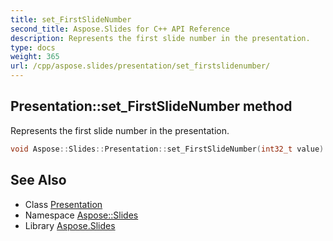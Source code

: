 ```yaml
---
title: set_FirstSlideNumber
second_title: Aspose.Slides for C++ API Reference
description: Represents the first slide number in the presentation.
type: docs
weight: 365
url: /cpp/aspose.slides/presentation/set_firstslidenumber/
---
```

## Presentation::set_FirstSlideNumber method


Represents the first slide number in the presentation.

```cpp
void Aspose::Slides::Presentation::set_FirstSlideNumber(int32_t value) override
```

## See Also

* Class [Presentation](../)
* Namespace [Aspose::Slides](../../)
* Library [Aspose.Slides](../../../)
